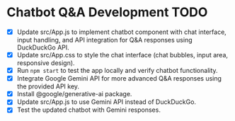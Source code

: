 # Chatbot Q&A Development TODO

- [x] Update src/App.js to implement chatbot component with chat interface, input handling, and API integration for Q&A responses using DuckDuckGo API.
- [x] Update src/App.css to style the chat interface (chat bubbles, input area, responsive design).
- [x] Run `npm start` to test the app locally and verify chatbot functionality.
- [x] Integrate Google Gemini API for more advanced Q&A responses using the provided API key.
- [x] Install @google/generative-ai package.
- [x] Update src/App.js to use Gemini API instead of DuckDuckGo.
- [x] Test the updated chatbot with Gemini responses.
